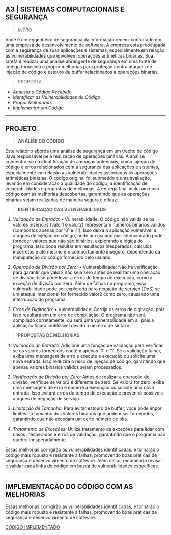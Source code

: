 ## A3 | SISTEMAS COMPUTACIONAIS E SEGURANÇA




> *INTRO*

Você é um engenheiro de segurança da informação recém-contratado em uma empresa de desenvolvimento de software. A empresa está preocupada com a segurança de suas aplicações e sistemas, especialmente em relação às vulnerabilidades que envolvem operações aritméticas binárias. Sua tarefa é realizar uma análise abrangente de segurança em uma fonte de código fornecida e propor melhorias para proteção contra ataques de injeção de código e estouro de buffer relacionados a operações binárias.




> PROPOSTA

- *Analisar o Código Recebido*
- *identificar as Vulnerabilidades do Código*
- *Propor Melhoriaas*
- *Implementar um  Código*


___

## PROJETO



>**ANÁLISE DO CÓDIGO**

Este relatório aborda uma análise de segurança em um trecho de código Java responsável pela realização de operações binárias. A análise concentra-se na identificação de ameaças potenciais, como injeção de código e erros relacionados com a segurança das aplicações e sistemas, especialmente em relação às vulnerabilidades associadas às operações aritméticas binárias. 
O código original foi submetido a uma avaliação, levando em consideração a qualidade do código, a identificação de vulnerabilidades e propostas de melhorias. A entrega final inclui um novo código com as melhorias descobertas, garantindo que as operações binárias sejam realizadas de maneira segura e eficaz.

> **IDENTIFICAÇÃO DAS  VULNERABILIDADS**

1. *Validação de Entrada:*
• Vulnerabilidade: O código não valida se os valores inseridos (valor1 e valor2) representam números binários válidos (compostos apenas por '0' e '1'). Isso deixa a aplicação vulnerável a ataques de injeção de código, onde um usuário mal-intencionado pode fornecer valores que não são binários, explorando a lógica do programa.
Isso pode resultar em resultados inesperados, cálculos incorretos e até mesmo em comportamento inseguro, dependendo da manipulação do código fornecido pelo usuário.

2. *Operação de Divisão por Zero:*
• Vulnerabilidade: Não há verificação para garantir que valor2 não seja zero antes de realizar uma operação de divisão. Isso pode levar a erros de tempo de execução, como a exceção de divisão por zero.
Além de falhas no programa, essa vulnerabilidade pode ser explorada para negação de serviço (DoS) se um ataque intencional for fornecido valor2 como zero, causando uma interrupção do programa.

3. *Erros de Digitação:*
• Vulnerabilidade: Corrija os erros de digitação, pois isso resultará em um erro de compilação.
O programa não será compilado corretamente, ou será uma vulnerabilidade em si, pois a aplicação ficará inutilizável devido a um erro de sintaxe.


> **PROPOSTAS DE MELHORIAS**

1. *Validação de Entrada:*
Adicione uma função de validação para verificar se os valores fornecidos contêm apenas '0' e '1'. Se a validação falhar, exiba uma mensagem de erro e execute a execução ou solicite uma nova entrada.
Isso reduzirá o risco de injeção de código, garantindo que apenas valores binários válidos sejam processados.

2. *Verificação de Divisão por Zero:*
Antes de realizar a operação de divisão, verifique se valor2 é diferente de zero. Se valor2 for zero, exiba uma mensagem de erro e encerre a execução ou solicite uma nova entrada.
Isso evitará erros de tempo de execução e prevenirá possíveis ataques de negação de serviço.

3. *Limitação de Tamanho:*
 Para evitar estouro de buffer, você pode impor limites no tamanho dos valores binários que podem ser fornecidos, garantindo que não excedam um certo número de bits.

4. *Tratamento de Exceções:*
 Utilize tratamento de exceções para lidar com casos inesperados e erros de validação, garantindo que o programa não quebre inesperadamente.

Essas melhorias corrigirão as vulnerabilidades identificadas, e tornarão o código mais robusto e resistente a falhas, promovendo boas práticas de segurança e desenvolvimento de software.
Além disso, recomendo revisar e validar cada linha do código em busca de vulnerabilidades específicas.
___


## IMPLEMENTAÇÃO DO CÓDIGO COM AS MELHORIAS


Essas melhorias corrigirão as vulnerabilidades identificadas, e tornarão o código mais robusto e resistente a falhas, promovendo boas práticas de segurança e desenvolvimento de software.



[CÓDIGO IMPLEMENTADO](https://github.com/amandaevans19/Analise-de-Codigo/blob/main/.gitignore)
